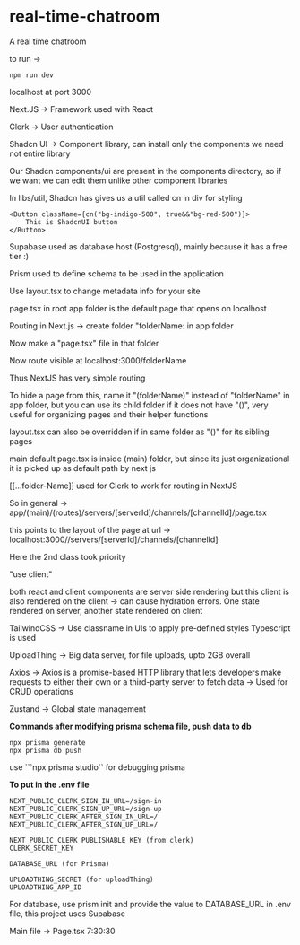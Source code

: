 # real-time-chatroom
A real time chatroom

to run -> 
```
npm run dev
```

localhost at port 3000

Next.JS -> Framework used with React

Clerk -> User authentication

Shadcn UI -> Component library, can install only the components we need not entire library

Our Shadcn components/ui are present in the components directory, so if we want we can edit them unlike other component libraries

In libs/util, Shadcn has gives us a util called cn in div for styling

```
<Button className={cn("bg-indigo-500", true&&"bg-red-500")}>
    This is ShadcnUI button
</Button>
```

Supabase used as database host (Postgresql), mainly because it has a free tier :)

Prism used to define schema to be used in the application

Use layout.tsx to change metadata info for your site

page.tsx in root app folder is the default page that opens on localhost

Routing in Next.js -> create folder "folderName: in app folder

Now make a "page.tsx" file in that folder

Now route visible at localhost:3000/folderName

Thus NextJS has very simple routing

To hide a page from this, name it "(folderName)" instead of "folderName" in app folder, but you can use its child folder if it does not have "()", very useful for organizing pages and their helper functions 

layout.tsx can also be overridden if in same folder as "()" for its sibling pages

main default page.tsx is inside (main) folder, but since its just organizational it is picked up as default path by next js

[[...folder-Name]] used for Clerk to work for routing in NextJS

So in general -> app/(main)/(routes)/servers/[serverId]/channels/[channelId]/page.tsx

this points to the layout of the page at url -> localhost:3000//servers/[serverId]/channels/[channelId]

Here the 2nd class took priority

"use client"

both react and client components are server side rendering but this client is also rendered on the client -> can cause hydration errors. One state rendered on server, another state rendered on client


TailwindCSS -> Use classname in UIs to apply pre-defined styles
Typescript is used

UploadThing -> Big data server, for file uploads, upto 2GB overall

Axios -> Axios is a promise-based HTTP library that lets developers make requests to either their own or a third-party server to fetch data -> Used for CRUD operations

Zustand -> Global state management

**Commands after modifying prisma schema file, push data to db**
```
npx prisma generate
npx prisma db push
```

use ```npx prisma studio`` for debugging prisma


**To put in the .env file**

```
NEXT_PUBLIC_CLERK_SIGN_IN_URL=/sign-in
NEXT_PUBLIC_CLERK_SIGN_UP_URL=/sign-up
NEXT_PUBLIC_CLERK_AFTER_SIGN_IN_URL=/
NEXT_PUBLIC_CLERK_AFTER_SIGN_UP_URL=/

NEXT_PUBLIC_CLERK_PUBLISHABLE_KEY (from clerk)
CLERK_SECRET_KEY

DATABASE_URL (for Prisma)

UPLOADTHING_SECRET (for uploadThing)
UPLOADTHING_APP_ID

```

For database, use prism init and provide the value to DATABASE_URL in .env file, this project uses Supabase

Main file -> Page.tsx
7:30:30